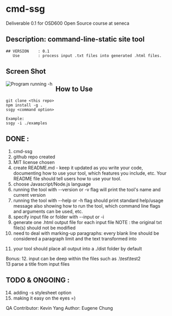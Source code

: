 # cmd-ssg
Deliverable 0.1 for OSD600 Open Source course at seneca

## Description: command-line-static site tool
```
## VERSION    : 0.1
   Use        : process input .txt files into generated .html files.
```
## Screen Shot 
<img src="https://i.ibb.co/VDZ9LmC/cmd-ssg-img1.png"
     alt="Program running -h"
     style="float: left; margin-right: 10px;" />

## How to Use
```
git clone <this repo>
npm install -g .
ssgy <command option>

Example:
ssgy -i ./examples
```

## DONE       :
1. cmd-ssg
2. github repo created
3. MIT license chosen
4. create README.md - keep it updated as you write your code, documenting how to use your tool, which features you include, etc. Your README file should tell users how to use your tool.
5. choose Javascript/Node.js language
6. running the tool with --version or -v flag will print the tool's name and current version
7. running the tool with --help or -h flag should print standard help/usage message also showing how to run the tool, which command line flags and arguments can be used, etc.
8. specify input file or folder with --input or -i
9. generate one .html output file for each input file
   NOTE       : the original txt file(s) should not be modified
10. need to deal with marking-up paragraphs: every blank line should be considered a paragraph limit and the text transformed into <p>
11. your tool should place all output into a ./dist folder by default

Bonus:
12. input can be deep within the files such as .\test\test2\
13  parse a title from input files
   
## TODO & ONGOING  :
14. adding -s stylesheet option
15. making it easy on the eyes =)
   
   
QA Contributor: Kevin Yang 
Author: Eugene Chung
